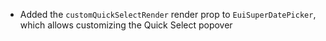 - Added the `customQuickSelectRender` render prop to `EuiSuperDatePicker`, which allows customizing the Quick Select popover